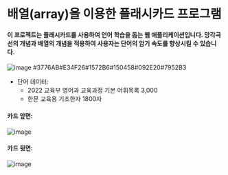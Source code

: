 # 배열(array)을 이용한 플래시카드 프로그램

#### 이 프로젝트는 플래시카드를 사용하여 언어 학습을 돕는 웹 애플리케이션입니다. 망각곡선의 개념과 배열의 개념을 적용하여 사용자는 단어의 암기 속도를 향상시킬 수 있습니다.
![image](https://github.com/g-yunjh/Jagu_Termp/assets/122170238/0fd93b81-f07c-4ae4-a327-6c0db6169609)
#3776AB#E34F26#1572B6#150458#092E20#7952B3
- 단어 데이터:
  - 2022 교육부 영어과 교육과정 기본 어휘목록 3,000
  - 한문 교육용 기초한자 1800자

#### 카드 앞면:
![image](https://github.com/g-yunjh/Jagu_Termp/assets/122170238/2e7cd2d3-848e-4688-9570-e915e85eab16)
#### 카드 뒷면:
![image](https://github.com/g-yunjh/Jagu_Termp/assets/122170238/0a38d754-17c0-44df-8003-ae2378d5063e)

